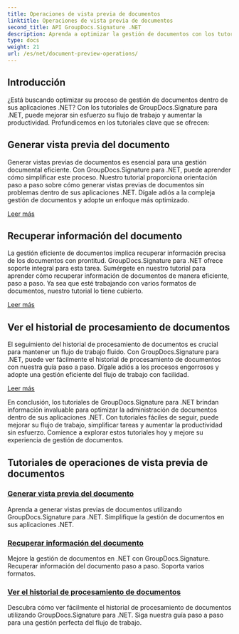 ```yaml
---
title: Operaciones de vista previa de documentos
linktitle: Operaciones de vista previa de documentos
second_title: API GroupDocs.Signature .NET
description: Aprenda a optimizar la gestión de documentos con los tutoriales de GroupDocs.Signature para .NET. Simplifique las tareas, mejore el flujo de trabajo y aumente la productividad sin esfuerzo.
type: docs
weight: 21
url: /es/net/document-preview-operations/
---
```

## Introducción

¿Está buscando optimizar su proceso de gestión de documentos dentro de sus aplicaciones .NET? Con los tutoriales de GroupDocs.Signature para .NET, puede mejorar sin esfuerzo su flujo de trabajo y aumentar la productividad. Profundicemos en los tutoriales clave que se ofrecen:

## Generar vista previa del documento

Generar vistas previas de documentos es esencial para una gestión documental eficiente. Con GroupDocs.Signature para .NET, puede aprender cómo simplificar este proceso. Nuestro tutorial proporciona orientación paso a paso sobre cómo generar vistas previas de documentos sin problemas dentro de sus aplicaciones .NET. Dígale adiós a la compleja gestión de documentos y adopte un enfoque más optimizado.

[Leer más](./generate-document-preview/)

## Recuperar información del documento

La gestión eficiente de documentos implica recuperar información precisa de los documentos con prontitud. GroupDocs.Signature para .NET ofrece soporte integral para esta tarea. Sumérgete en nuestro tutorial para aprender cómo recuperar información de documentos de manera eficiente, paso a paso. Ya sea que esté trabajando con varios formatos de documentos, nuestro tutorial lo tiene cubierto.

[Leer más](./retrieve-document-information/)

## Ver el historial de procesamiento de documentos

El seguimiento del historial de procesamiento de documentos es crucial para mantener un flujo de trabajo fluido. Con GroupDocs.Signature para .NET, puede ver fácilmente el historial de procesamiento de documentos con nuestra guía paso a paso. Dígale adiós a los procesos engorrosos y adopte una gestión eficiente del flujo de trabajo con facilidad.

[Leer más](./view-document-processing-history/)

En conclusión, los tutoriales de GroupDocs.Signature para .NET brindan información invaluable para optimizar la administración de documentos dentro de sus aplicaciones .NET. Con tutoriales fáciles de seguir, puede mejorar su flujo de trabajo, simplificar tareas y aumentar la productividad sin esfuerzo. Comience a explorar estos tutoriales hoy y mejore su experiencia de gestión de documentos.
## Tutoriales de operaciones de vista previa de documentos
### [Generar vista previa del documento](./generate-document-preview/)
Aprenda a generar vistas previas de documentos utilizando GroupDocs.Signature para .NET. Simplifique la gestión de documentos en sus aplicaciones .NET.
### [Recuperar información del documento](./retrieve-document-information/)
Mejore la gestión de documentos en .NET con GroupDocs.Signature. Recuperar información del documento paso a paso. Soporta varios formatos.
### [Ver el historial de procesamiento de documentos](./view-document-processing-history/)
Descubra cómo ver fácilmente el historial de procesamiento de documentos utilizando GroupDocs.Signature para .NET. Siga nuestra guía paso a paso para una gestión perfecta del flujo de trabajo.